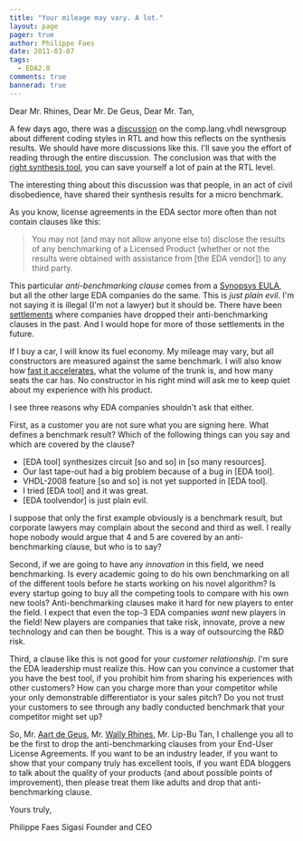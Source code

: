 ```yaml
---
title: "Your mileage may vary. A lot."
layout: page 
pager: true
author: Philippe Faes
date: 2011-03-07
tags: 
  - EDA2.0
comments: true
bannerad: true
---
```


Dear Mr. Rhines,
Dear Mr. De Geus,
Dear Mr. Tan,

A few days ago, there was a <a href="http://groups.google.com/group/comp.lang.vhdl/browse_thread/thread/52fe42cf0333f4c2?pli=1">discussion</a> on the comp.lang.vhdl newsgroup about different coding styles in RTL and how this reflects on the synthesis results. We should have more discussions like this. I'll save you the effort of reading through the entire discussion. The conclusion was that with the <a href="http://www.synopsys.com/tools/implementation/fpgaimplementation/fpgasynthesis/pages/synplifypro.aspx">right synthesis tool</a>, you can save yourself a lot of pain at the RTL level. 

The interesting thing about this discussion was that people, in an act of civil disobedience, have shared their synthesis results for a micro benchmark.

As you know, license agreements in the EDA sector more often than not contain clauses like this:

> You may not (and may not allow anyone else to) disclose the results of any benchmarking of a Licensed Product (whether or not the results were obtained with assistance from \[the EDA vendor\]) to any third party.

This particular <em>anti-benchmarking clause</em> comes from a <a href="http://www.synopsys.com/tools/pages/softwarelicenseagreement.aspx">Synopsys EULA</a>, but all the other large EDA companies do the same. This is <em>just plain evil</em>. I'm not saying it is illegal (I'm not a lawyer) but it should be. There have been <a href="https://ag.ny.gov/press-release/2007/new-york-attorney-general-vindicates-free-speech-rights-consumers">settlements</a> where companies have dropped their anti-benchmarking clauses in the past. And I would hope for more of those settlements in the future.

If I buy a car, I will know its fuel economy. My mileage may vary, but all constructors are measured against the same benchmark. I will also know how <a href="http://en.wikipedia.org/wiki/0_to_60_mph">fast it accelerates</a>, what the volume of the trunk is, and how many seats the car has. No constructor in his right mind will ask me to keep quiet about my experience with his product. 

I see three reasons why EDA companies shouldn't ask that either. 

First, as a customer you are not sure what you are signing here. What defines a benchmark result? Which of the following things can you say and which are covered by the clause?

* \[EDA tool\] synthesizes circuit \[so and so\] in \[so many resources\].
* Our last tape-out had a big problem because of a bug in \[EDA tool\].
* VHDL-2008 feature \[so and so\] is not yet supported in \[EDA tool\].
* I tried \[EDA tool\] and it was great.
* \[EDA toolvendor\] is just plain evil.

I suppose that only the first example obviously is a benchmark result, but corporate lawyers may complain about the second and third as well. I really hope nobody would argue that 4 and 5 are covered by an anti-benchmarking clause, but who is to say?

Second, if we are going to have any <em>innovation</em> in this field, we need benchmarking. Is every academic going to do his own benchmarking on all of the different tools before he starts working on his novel algorithm? Is every startup going to buy all the competing tools to compare with his own new tools? Anti-benchmarking clauses make it hard for new players to enter the field. I expect that even the top-3 EDA companies <em>want</em> new players in the field! New players are companies that take risk, innovate, prove a new technology and can then be bought. This is a way of outsourcing the R&D risk.

Third, a clause like this is not good for your <em>customer relationship</em>. I'm sure the EDA leadership must realize this. How can you convince a customer that you have the best tool, if you prohibit him from sharing his experiences with other customers? How can you charge more than your competitor while your only demonstrable differentiator is your sales pitch? Do you not trust your customers to see through any badly conducted benchmark that your competitor might set up?

So, Mr. <a href="http://www.synopsys.com/COMPANY/ABOUTSYNOPSYS/Pages/ExecutiveManagement.aspx">Aart de Geus</a>, Mr. <a href="http://www.mentor.com/company/executive_team/w_rhines">Wally Rhines</a>, Mr. Lip-Bu Tan, I challenge you all to be the first to drop the anti-benchmarking clauses from your End-User License Agreements. If you want to be an industry leader, if you want to show that your company truly has excellent tools, if you want EDA bloggers to talk about the quality of your products (and about possible points of improvement), then please treat them like adults and drop that anti-benchmarking clause.

Yours truly,

Philippe Faes
Sigasi Founder and CEO